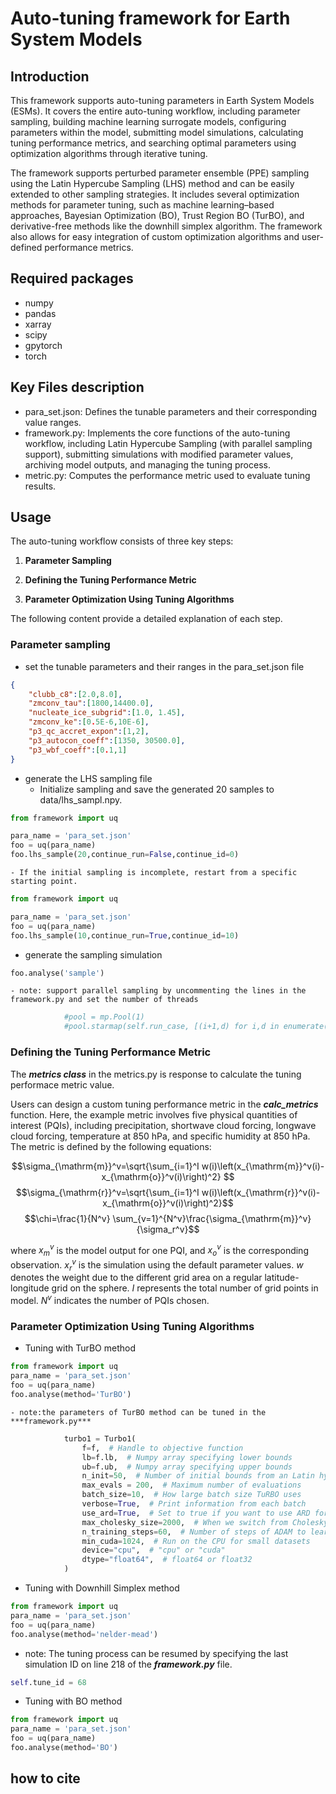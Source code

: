 
# Auto-tuning framework for Earth System Models

## Introduction

This framework supports auto-tuning parameters in Earth System Models (ESMs). It covers the entire auto-tuning workflow, including parameter sampling, building machine learning surrogate models, configuring parameters within the model, submitting model simulations, calculating tuning performance metrics, and searching optimal parameters using optimization algorithms through iterative tuning.

The framework supports perturbed parameter ensemble (PPE) sampling using the Latin Hypercube Sampling (LHS) method and can be easily extended to other sampling strategies. It includes several optimization methods for parameter tuning, such as machine learning–based approaches, Bayesian Optimization (BO), Trust Region BO (TurBO), and derivative-free methods like the downhill simplex algorithm. The framework also allows for easy integration of custom optimization algorithms and user-defined performance metrics. 


## Required packages 

- numpy
- pandas
- xarray
- scipy
- gpytorch
- torch

## Key Files description

- para_set.json: Defines the tunable parameters and their corresponding value ranges.
- framework.py:  Implements the core functions of the auto-tuning workflow, including Latin Hypercube Sampling (with parallel sampling support), submitting simulations with modified parameter values, archiving model outputs, and managing the tuning process.
- metric.py: Computes the performance metric used to evaluate tuning results.

## Usage

The auto-tuning workflow consists of three key steps:

1. **Parameter Sampling**

2. **Defining the Tuning Performance Metric**

3. **Parameter Optimization Using Tuning Algorithms**

The following content provide a detailed explanation of each step.


### Parameter sampling
- set the tunable parameters and their ranges in the para_set.json file
```json
{
    "clubb_c8":[2.0,8.0],
    "zmconv_tau":[1800,14400.0],
    "nucleate_ice_subgrid":[1.0, 1.45],
    "zmconv_ke":[0.5E-6,10E-6],
    "p3_qc_accret_expon":[1,2],
    "p3_autocon_coeff":[1350, 30500.0],
    "p3_wbf_coeff":[0.1,1]
}
```
- generate the LHS sampling file
    - Initialize sampling and save the generated 20 samples to data/lhs_sampl.npy.
```python
from framework import uq

para_name = 'para_set.json'
foo = uq(para_name)
foo.lhs_sample(20,continue_run=False,continue_id=0)
```
    - If the initial sampling is incomplete, restart from a specific starting point.
```python
from framework import uq

para_name = 'para_set.json'
foo = uq(para_name)
foo.lhs_sample(10,continue_run=True,continue_id=10)
```

- generate the sampling simulation 
```python
foo.analyse('sample')
```
    - note: support parallel sampling by uncommenting the lines in the framework.py and set the number of threads
```python
            #pool = mp.Pool(1)
            #pool.starmap(self.run_case, [(i+1,d) for i,d in enumerate(self.sample_scaled)])
```

### Defining the Tuning Performance Metric
The ***metrics class*** in the metrics.py is response to calculate the tuning performace metric value. 

Users can design a custom tuning performance metric in the ***calc_metrics*** function.  Here, the example metric involves five physical quantities of interest (PQIs), including precipitation, shortwave cloud forcing, longwave cloud forcing, temperature at 850 hPa, and specific humidity at 850 hPa. The metric is defined by the following equations:

$$\sigma_{\mathrm{m}}^v=\sqrt{\sum_{i=1}^I w(i)\left(x_{\mathrm{m}}^v(i)-x_{\mathrm{o}}^v(i)\right)^2} $$
$$\sigma_{\mathrm{r}}^v=\sqrt{\sum_{i=1}^I w(i)\left(x_{\mathrm{r}}^v(i)-x_{\mathrm{o}}^v(i)\right)^2}$$
$$\chi=\frac{1}{N^v} \sum_{v=1}^{N^v}\frac{\sigma_{\mathrm{m}}^v}{\sigma_r^v}$$

where $x_m^v$ is the model output for one PQI, and $x_o^v$ is the corresponding observation. $x_r^v$ is the simulation using the default parameter values. $w$ denotes the weight due to the different grid area on a regular latitude-longitude grid on the sphere. $I$ represents the total number of grid points in model. $N^v$ indicates the number of PQIs chosen.

### Parameter Optimization Using Tuning Algorithms
- Tuning with TurBO method
```python
from framework import uq
para_name = 'para_set.json'
foo = uq(para_name)
foo.analyse(method='TurBO')
```

    - note:the parameters of TurBO method can be tuned in the ***framework.py***

```python
            turbo1 = Turbo1(
                f=f,  # Handle to objective function
                lb=f.lb,  # Numpy array specifying lower bounds
                ub=f.ub,  # Numpy array specifying upper bounds
                n_init=50,  # Number of initial bounds from an Latin hypercube design
                max_evals = 200,  # Maximum number of evaluations
                batch_size=10,  # How large batch size TuRBO uses
                verbose=True,  # Print information from each batch
                use_ard=True,  # Set to true if you want to use ARD for the GP kernel
                max_cholesky_size=2000,  # When we switch from Cholesky to Lanczos
                n_training_steps=60,  # Number of steps of ADAM to learn the hypers
                min_cuda=1024,  # Run on the CPU for small datasets
                device="cpu",  # "cpu" or "cuda"
                dtype="float64",  # float64 or float32
            )
```  

- Tuning with  Downhill Simplex method

```python
from framework import uq
para_name = 'para_set.json'
foo = uq(para_name)
foo.analyse(method='nelder-mead')
```

- note: The tuning process can be resumed by specifying the last simulation ID on line 218 of the ***framework.py*** file.

```python
self.tune_id = 68
```

- Tuning with BO method
```python
from framework import uq
para_name = 'para_set.json'
foo = uq(para_name)
foo.analyse(method='BO')
```


## how to cite
```

```
